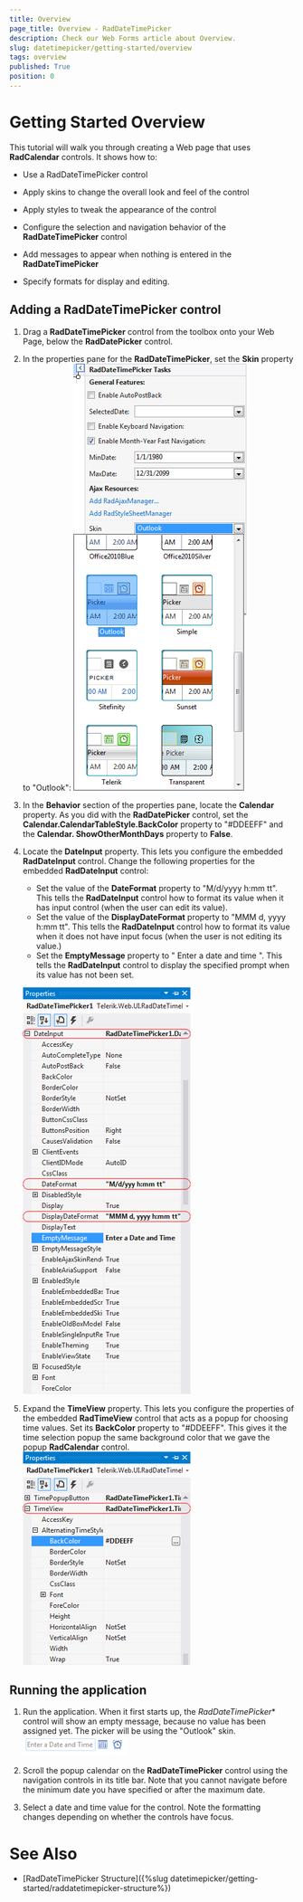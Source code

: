 ```yaml
---
title: Overview
page_title: Overview - RadDateTimePicker
description: Check our Web Forms article about Overview.
slug: datetimepicker/getting-started/overview
tags: overview
published: True
position: 0
---
```


# Getting Started Overview



This tutorial will walk you through creating a Web page that uses **RadCalendar** controls. It shows how to:

* Use a RadDateTimePicker control

* Apply skins to change the overall look and feel of the control

* Apply styles to tweak the appearance of the control

* Configure the selection and navigation behavior of the **RadDateTimePicker** control

* Add messages to appear when nothing is entered in the **RadDateTimePicker**

* Specify formats for display and editing.


## Adding a RadDateTimePicker control

1. Drag a **RadDateTimePicker** control from the toolbox onto your Web Page, below the **RadDatePicker** control.

2. In the properties pane for the **RadDateTimePicker**, set the **Skin** property to "Outlook":
![Adding skin to the RadDateTimePicker](images/GettingStarted_AddingRadDateTimePickerSkin.png)

3. In the **Behavior** section of the properties pane, locate the **Calendar** property. As you did with the **RadDatePicker** control, set the **Calendar.CalendarTableStyle.BackColor** property to "#DDEEFF" and the **Calendar. ShowOtherMonthDays** property to **False**.

4. Locate the **DateInput** property. This lets you configure the embedded **RadDateInput** control. Change the following properties for the embedded **RadDateInput** control:
    * Set the value of the **DateFormat** property to "M/d/yyyy h:mm tt". This tells the **RadDateInput** control how to format its value when it has input control (when the user can edit its value).
    * Set the value of the **DisplayDateFormat** property to "MMM d, yyyy h:mm tt". This tells the **RadDateInput** control how to format its value when it does not have input focus (when the user is not editing its value.)
    * Set the **EmptyMessage** property to " Enter a date and time ". This tells the **RadDateInput** control to display the specified prompt when its value has not been set.
    
    ![Setting empty message](images/GettingStarted_AddingRadDateTimePicker_RadDateTimePickerDateInputProperties.png)

5. Expand the **TimeView** property. This lets you configure the properties of the embedded **RadTimeView** control that acts as a popup for choosing time values. Set its **BackColor** property to "#DDEEFF". This gives it the time selection popup the same background color that we gave the popup **RadCalendar** control.
![Customizing the TimeView look](images/GettingStarted_AddingRadDateTimePicker_TimeViewProperties.png)


## Running the application

1. Run the application. When it first starts up, the *RadDateTimePicker** control will show an empty message, because no value has been assigned yet. The picker will be using the "Outlook" skin. 
![RadDateTimePicker](images/GettingStarted_RunningTheApplication002.png)

2. Scroll the popup calendar on the **RadDateTimePicker** control using the navigation controls in its title bar. Note that you cannot navigate before the minimum date you have specified or after the maximum date.

5. Select a date and time value for the control. Note the formatting changes depending on whether the controls have focus.

# See Also

 * [RadDateTimePicker Structure]({%slug datetimepicker/getting-started/raddatetimepicker-structure%})
